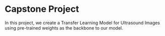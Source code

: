 # Capstone Project

In this project, we create a Transfer Learning Model for Ultrasound Images using pre-trained weights as the backbone to our model.
